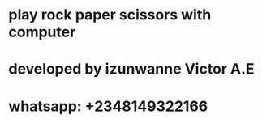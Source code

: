 # play rock paper scissors with computer
# developed by izunwanne Victor A.E
# whatsapp: +2348149322166
